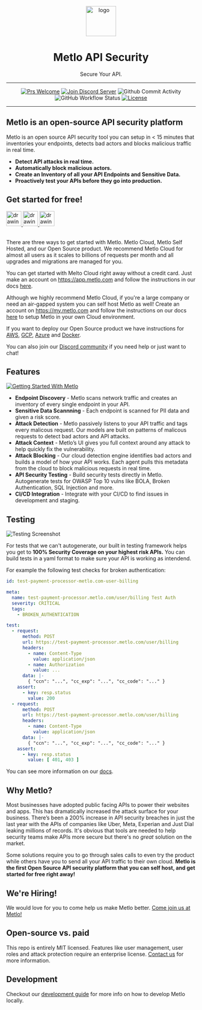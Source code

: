 <p align="center">
  <picture>
    <source media="(prefers-color-scheme: dark)" srcset="https://storage.googleapis.com/metlo-security-public-images/metlo_logo_horiz_negative%404x.png" height="80">
    <img alt="logo" src="https://storage.googleapis.com/metlo-security-public-images/metlo_logo_horiz%404x.png" height="80">
  </picture>
  <h1 align="center">Metlo API Security</h1>
  <p align="center">Secure Your API.</p>
</p>

---
<div align="center">

[![Prs Welcome](https://img.shields.io/badge/PRs-welcome-brightgreen.svg?style=shields)](http://makeapullrequest.com)
[![Join Discord Server](https://img.shields.io/badge/discord%20community-join-blue)](https://discord.gg/4xhumff9BX)
![Github Commit Activity](https://img.shields.io/github/commit-activity/m/metlo-labs/metlo)
![GitHub Workflow Status](https://img.shields.io/github/actions/workflow/status/metlo-labs/metlo/build.yml?branch=develop)
[![License](https://img.shields.io/badge/license-MIT-brightgreen)](/LICENSE)

</div>

---

## Metlo is an open-source API security platform

Metlo is an open source API security tool you can setup in < 15 minutes that inventories your endpoints, detects bad actors and blocks malicious traffic in real time.

* **Detect API attacks in real time.**
* **Automatically block malicious actors.**
* **Create an Inventory of all your API Endpoints and Sensitive Data.**
* **Proactively test your APIs before they go into production.**

## Get started for free!
<a href="https://app.metlo.com">
  <img src="https://metlo-api-security-public.s3.us-west-2.amazonaws.com/cloud-button.svg" alt="drawing" height="40"/>
</a>
<a href="https://my.metlo.com">
  <img src="https://metlo-api-security-public.s3.us-west-2.amazonaws.com/self-hosted-button.svg" alt="drawing" height="40"/>
</a>
<a href="https://demo.metlo.com">
  <img src="https://metlo-api-security-public.s3.us-west-2.amazonaws.com/demo-button.svg" alt="drawing" height="40"/>
</a>
<br/>
<br/>

There are three ways to get started with Metlo. Metlo Cloud, Metlo Self Hosted, and our Open Source product. We recommend Metlo Cloud for almost all users as it scales to billions of requests per month and all upgrades and migrations are managed for you.

You can get started with Melto Cloud right away without a credit card. Just make an account on https://app.metlo.com and follow the instructions in our docs [here](https://docs.metlo.com/docs/getting-started).

Although we highly recommend Metlo Cloud, if you're a large company or need an air-gapped system you can self host Metlo as well! Create an account on https://my.metlo.com and follow the instructions on our docs [here](https://docs.metlo.com/docs/metlo-self-hosted) to setup Metlo in your own Cloud environment.

If you want to deploy our Open Source product we have instructions for [AWS](https://docs.metlo.com/docs/deploy-to-aws), [GCP](https://docs.metlo.com/docs/deploy-to-gcp), [Azure](https://docs.metlo.com/docs/deploy-to-azure) and [Docker](https://docs.metlo.com/docs/deploy-to-docker).

You can also join our [Discord community](https://discord.gg/4xhumff9BX) if you need help or just want to chat!

## Features

[![Getting Started With Metlo](https://cdn.loom.com/sessions/thumbnails/a35ee39f2d474feabeda62cc078e3660-with-play.gif)](https://www.loom.com/share/a35ee39f2d474feabeda62cc078e3660 "Getting Started With Metlo")

* **Endpoint Discovery** - Metlo scans network traffic and creates an inventory of every single endpoint in your API.
* **Sensitive Data Scannning** - Each endpoint is scanned for PII data and given a risk score.
* **Attack Detection** - Metlo passively listens to your API traffic and tags every malicous request. Our models are built on patterns of malicous requests to detect bad actors and API attacks.
* **Attack Context** - Metlo’s UI gives you full context around any attack to help quickly fix the vulnerability.
* **Attack Blocking** - Our cloud detection engine identifies bad actors and builds a model of how your API works. Each agent pulls this metadata from the cloud to block malicious requests in real time.
* **API Security Testing** - Build security tests directly in Metlo. Autogenerate tests for OWASP Top 10 vulns like BOLA, Broken Authentication, SQL Injection and more.
* **CI/CD Integration** - Integrate with your CI/CD to find issues in development and staging.

## Testing
![Testing Screenshot](https://metlo-api-security-public.s3.us-west-2.amazonaws.com/testing-screenshot.png)

For tests that we can't autogenerate, our built in testing framework helps you get to **100% Security Coverage on your highest risk APIs.** You can build tests in a yaml format to make sure your API is working as intendend.

For example the following test checks for broken authentication:

```yaml
id: test-payment-processor-metlo.com-user-billing

meta:
  name: test-payment-processor.metlo.com/user/billing Test Auth
  severity: CRITICAL
  tags:
    - BROKEN_AUTHENTICATION

test:
  - request:
      method: POST
      url: https://test-payment-processor.metlo.com/user/billing
      headers:
        - name: Content-Type
          value: application/json
        - name: Authorization
          value: ...
      data: |-
        { "ccn": "...", "cc_exp": "...", "cc_code": "..." }
    assert:
      - key: resp.status
        value: 200
  - request:
      method: POST
      url: https://test-payment-processor.metlo.com/user/billing
      headers:
        - name: Content-Type
          value: application/json
      data: |-
        { "ccn": "...", "cc_exp": "...", "cc_code": "..." }
    assert:
      - key: resp.status
        value: [ 401, 403 ]
```

You can see more information on our [docs](https://docs.metlo.com/docs/writing-a-test).

## Why Metlo?

Most businesses have adopted public facing APIs to power their websites and apps.
This has dramatically increased the attack surface for your business.
There’s been a 200% increase in API security breaches in just the last year with the APIs of companies like Uber, Meta, Experian and Just Dial leaking millions of records.
It's obvious that tools are needed to help security teams make APIs more secure but there's no *great* solution on the market.

Some solutions require you to go through sales calls to even try the product while others have you to send all your API traffic to their own cloud. **Metlo is the first Open Source API security platform that you can self host, and get started for free right away!**

## We're Hiring!

We would love for you to come help us make Metlo better. [Come join us at Metlo!](mailto:akshay@metlo.com)

## Open-source vs. paid

This repo is entirely MIT licensed. Features like user management, user roles and attack protection require an enterprise license. [Contact us](mailto:shri@metlo.com) for more information.

## Development

Checkout our [development guide](https://docs.metlo.com/docs/development-guide) for more info on how to develop Metlo locally.
